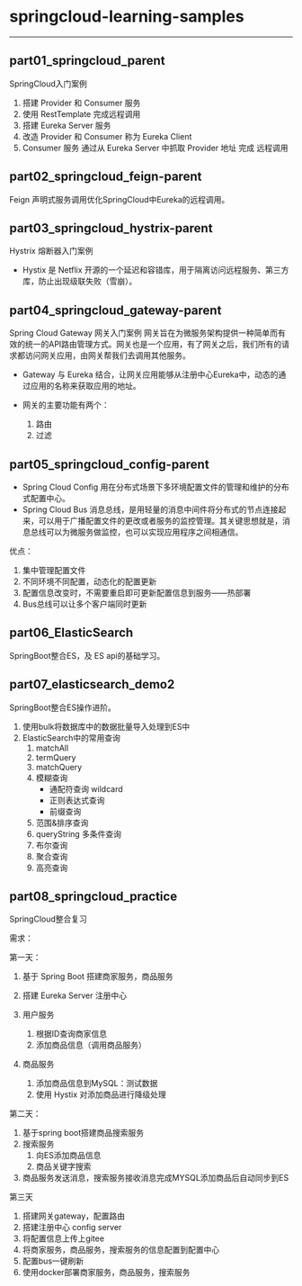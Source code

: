 # springcloud-learning-samples

***

## part01_springcloud_parent

SpringCloud入门案例

  1. 搭建 Provider 和 Consumer 服务
  2. 使用 RestTemplate 完成远程调用
  3. 搭建 Eureka Server 服务
  4. 改造 Provider 和 Consumer 称为 Eureka Client
  5. Consumer 服务 通过从 Eureka Server 中抓取 Provider 地址 完成 远程调用

## part02_springcloud_feign-parent

Feign 声明式服务调用优化SpringCloud中Eureka的远程调用。

## part03_springcloud_hystrix-parent

Hystrix 熔断器入门案例

- Hystix 是 Netflix 开源的一个延迟和容错库，用于隔离访问远程服务、第三方库，防止出现级联失败（雪崩）。
  
## part04_springcloud_gateway-parent

Spring Cloud Gateway 网关入门案例
网关旨在为微服务架构提供一种简单而有效的统一的API路由管理方式。网关也是一个应用，有了网关之后，我们所有的请求都访问网关应用，由网关帮我们去调用其他服务。

- Gateway 与 Eureka 结合，让网关应用能够从注册中心Eureka中，动态的通过应用的名称来获取应用的地址。
  
- 网关的主要功能有两个：

  1. 路由
  2. 过滤

## part05_springcloud_config-parent

- Spring Cloud Config 用在分布式场景下多环境配置文件的管理和维护的分布式配置中心。
- Spring Cloud Bus 消息总线，是用轻量的消息中间件将分布式的节点连接起来，可以用于广播配置文件的更改或者服务的监控管理。其关键思想就是，消息总线可以为微服务做监控，也可以实现应用程序之间相通信。

优点：

  1. 集中管理配置文件
  2. 不同环境不同配置，动态化的配置更新
  3. 配置信息改变时，不需要重启即可更新配置信息到服务——热部署
  4. Bus总线可以让多个客户端同时更新

## part06_ElasticSearch

SpringBoot整合ES，及 ES api的基础学习。

## part07_elasticsearch_demo2

SpringBoot整合ES操作进阶。

1. 使用bulk将数据库中的数据批量导入处理到ES中
2. ElasticSearch中的常用查询
   1. matchAll
   2. termQuery
   3. matchQuery
   4. 模糊查询
      - 通配符查询 wildcard
      - 正则表达式查询
      - 前缀查询  
   5. 范围&排序查询
   6. queryString 多条件查询
   7. 布尔查询
   8. 聚合查询
   9. 高亮查询

## part08_springcloud_practice

SpringCloud整合复习

需求：

第一天：

   1. 基于 Spring Boot 搭建商家服务，商品服务

   2. 搭建 Eureka Server 注册中心

   3. 用户服务
      1. 根据ID查询商家信息
      2. 添加商品信息（调用商品服务）

   4. 商品服务
      1. 添加商品信息到MySQL：测试数据
      2. 使用 Hystix 对添加商品进行降级处理

第二天：

   1. 基于spring boot搭建商品搜索服务
   2. 搜索服务
      1. 向ES添加商品信息
      2. 商品关键字搜索
   3. 商品服务发送消息，搜索服务接收消息完成MYSQL添加商品后自动同步到ES

第三天

   1. 搭建网关gateway，配置路由
   2. 搭建注册中心 config server
   3. 将配置信息上传上gitee
   4. 将商家服务，商品服务，搜索服务的信息配置到配置中心
   5. 配置bus一键刷新
   6. 使用docker部署商家服务，商品服务，搜索服务
